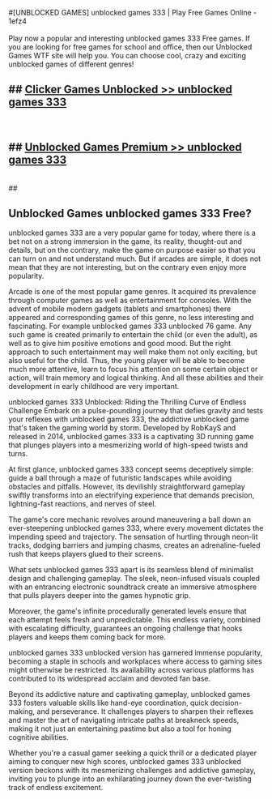 #[UNBLOCKED GAMES] unblocked games 333 | Play Free Games Online - 1efz4 <br>
<br>
Play now a popular and interesting unblocked games 333 Free games. If you are looking for free games for school and office, then our Unblocked Games WTF site will help you. You can choose cool, crazy and exciting unblocked games of different genres!


## ##  [Clicker Games Unblocked >> unblocked games 333](http://freeplayer.one?title=unblocked_games_333&ref=22)
  <br>

##  ## [Unblocked Games Premium >> unblocked games 333](http://freeplayer.one?title=unblocked_games_333&ref=22)
  <br>
  ##



## Unblocked Games unblocked games 333 Free?

unblocked games 333 are a very popular game for today, where there is a bet not on a strong immersion in the game, its reality, thought-out and details, but on the contrary, make the game on purpose easier so that you can turn on and not understand much. But if arcades are simple, it does not mean that they are not interesting, but on the contrary even enjoy more popularity.

Arcade is one of the most popular game genres. It acquired its prevalence through computer games as well as entertainment for consoles. With the advent of mobile modern gadgets (tablets and smartphones) there appeared and corresponding games of this genre, no less interesting and fascinating. For example unblocked games 333 unblocked 76 game. Any such game is created primarily to entertain the child (or even the adult), as well as to give him positive emotions and good mood. But the right approach to such entertainment may well make them not only exciting, but also useful for the child. Thus, the young player will be able to become much more attentive, learn to focus his attention on some certain object or action, will train memory and logical thinking. And all these abilities and their development in early childhood are very important.

unblocked games 333 Unblocked: Riding the Thrilling Curve of Endless Challenge
Embark on a pulse-pounding journey that defies gravity and tests your reflexes with unblocked games 333, the addictive unblocked game that's taken the gaming world by storm. Developed by RobKayS and released in 2014, unblocked games 333 is a captivating 3D running game that plunges players into a mesmerizing world of high-speed twists and turns.

At first glance, unblocked games 333 concept seems deceptively simple: guide a ball through a maze of futuristic landscapes while avoiding obstacles and pitfalls. However, its devilishly straightforward gameplay swiftly transforms into an electrifying experience that demands precision, lightning-fast reactions, and nerves of steel.

The game's core mechanic revolves around maneuvering a ball down an ever-steepening unblocked games 333, where every movement dictates the impending speed and trajectory. The sensation of hurtling through neon-lit tracks, dodging barriers and jumping chasms, creates an adrenaline-fueled rush that keeps players glued to their screens.

What sets unblocked games 333 apart is its seamless blend of minimalist design and challenging gameplay. The sleek, neon-infused visuals coupled with an entrancing electronic soundtrack create an immersive atmosphere that pulls players deeper into the games hypnotic grip.

Moreover, the game's infinite procedurally generated levels ensure that each attempt feels fresh and unpredictable. This endless variety, combined with escalating difficulty, guarantees an ongoing challenge that hooks players and keeps them coming back for more.

unblocked games 333 unblocked version has garnered immense popularity, becoming a staple in schools and workplaces where access to gaming sites might otherwise be restricted. Its availability across various platforms has contributed to its widespread acclaim and devoted fan base.

Beyond its addictive nature and captivating gameplay, unblocked games 333 fosters valuable skills like hand-eye coordination, quick decision-making, and perseverance. It challenges players to sharpen their reflexes and master the art of navigating intricate paths at breakneck speeds, making it not just an entertaining pastime but also a tool for honing cognitive abilities.

Whether you're a casual gamer seeking a quick thrill or a dedicated player aiming to conquer new high scores, unblocked games 333 unblocked version beckons with its mesmerizing challenges and addictive gameplay, inviting you to plunge into an exhilarating journey down the ever-twisting track of endless excitement.